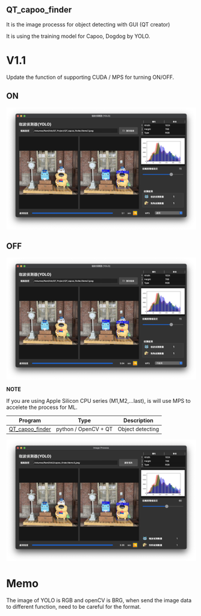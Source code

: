 QT_capoo_finder
-
It is the image processs for object detecting with GUI (QT creator)

It is using the training model for Capoo, Dogdog by YOLO.

# V1.1
Update the function of supporting CUDA / MPS for turning ON/OFF.

ON
-
![Review](https://github.com/JIK-JHONG/side_project/blob/main/QT_capoo_finder/demo_mps.jpeg) 

OFF
-
![Review](https://github.com/JIK-JHONG/side_project/blob/main/QT_capoo_finder/demo_mps_dis.jpeg) 


**NOTE**

If you are using Apple Silicon CPU series (M1,M2,...last), is will use MPS to accelete the process for ML.



| Program | Type | Description |
|-------|-------|-------|
| [QT_capoo_finder](https://github.com/JIK-JHONG/side_project/blob/main/QT_capoo_finder) | python / OpenCV + QT | Object detecting |


![Review](https://github.com/JIK-JHONG/side_project/blob/main/QT_capoo_finder/demo.jpeg) 



# Memo
The image of YOLO is RGB and openCV is BRG, when send the image data to different function, need to be careful for the format.
